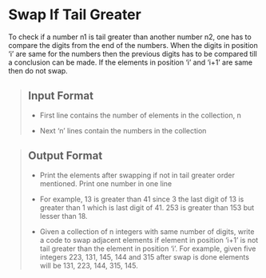 # Swap If Tail Greater

To check if a number n1 is tail greater than another number n2, one has to compare the digits from the end of the numbers. When the digits in position ‘i’ are same for the numbers then the previous digits has to be compared till a conclusion can be made. If the elements in position ‘i’ and ‘i+1’ are same then do not swap.

> ## Input Format
>
> - First line contains the number of elements in the collection, n
>
> - Next ‘n’ lines contain the numbers in the collection

> ## Output Format
>
> - Print the elements after swapping if not in tail greater order mentioned. Print one number in one line
>
> - For example, 13 is greater than 41 since 3 the last digit of 13 is greater than 1 which is last digit of 41. 253 is greater than 153 but lesser than 18.
>
> - Given a collection of n integers with same number of digits, write a code to swap adjacent elements if element in position ‘i+1’ is not tail greater than the element in position ‘i’. For example, given five integers 223, 131, 145, 144 and 315 after swap is done elements will be 131, 223, 144, 315, 145.
